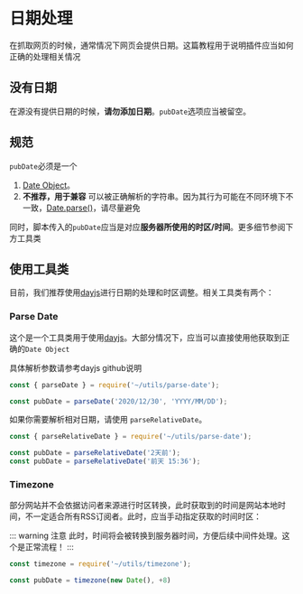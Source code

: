 # 日期处理

在抓取网页的时候，通常情况下网页会提供日期。这篇教程用于说明插件应当如何正确的处理相关情况

## 没有日期

在源没有提供日期的时候，**请勿添加日期**。`pubDate`选项应当被留空。

## 规范

`pubDate`必须是一个

1. [Date Object](https://developer.mozilla.org/en-US/docs/Web/JavaScript/Reference/Global_Objects/Date)。
2. **不推荐，用于兼容** 可以被正确解析的字符串。因为其行为可能在不同环境下不一致，[Date.parse()](https://developer.mozilla.org/en-US/docs/Web/JavaScript/Reference/Global_Objects/Date/parse)，请尽量避免

同时，脚本传入的`pubDate`应当是对应**服务器所使用的时区/时间**。更多细节参阅下方工具类

## 使用工具类

目前，我们推荐使用[dayjs](https://github.com/iamkun/dayjs)进行日期的处理和时区调整。相关工具类有两个：

### Parse Date

这个是一个工具类用于使用[dayjs](https://github.com/iamkun/dayjs)。大部分情况下，应当可以直接使用他获取到正确的`Date Object`

具体解析参数请参考dayjs github说明

```javascript
const { parseDate } = require('~/utils/parse-date');

const pubDate = parseDate('2020/12/30', 'YYYY/MM/DD');
```

如果你需要解析相对日期，请使用 `parseRelativeDate`。

```javascript
const { parseRelativeDate } = require('~/utils/parse-date');

const pubDate = parseRelativeDate('2天前');
const pubDate = parseRelativeDate('前天 15:36');
```

### Timezone

部分网站并不会依据访问者来源进行时区转换，此时获取到的时间是网站本地时间，不一定适合所有RSS订阅者。此时，应当手动指定获取的时间时区：

::: warning 注意
此时，时间将会被转换到服务器时间，方便后续中间件处理。这个是正常流程！
:::

```javascript
const timezone = require('~/utils/timezone');

const pubDate = timezone(new Date(), +8)
```
